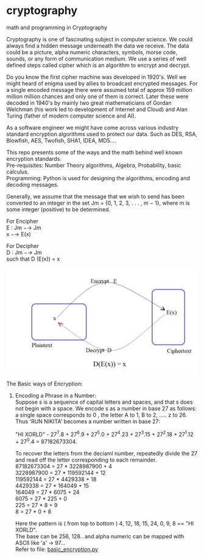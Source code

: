# cryptography
math and programming in Cryptography 

Cryptography is one of fascinating subject in computer science. We could always find a hidden message underneath the 
data we receive. The data could be a picture, alpha numeric characters, symbols, morse code, sounds, or any form of 
communication medium. We use a series of well defined steps called cipher which is an algorithm to encrypt and decrypt.
<br/>

Do you know the first cipher machine was developed in 1920's. Well we might heard of enigma used by allies to broadcast 
encrypted messages. For a single encoded message there were assumed total of approx 159 million million million chances 
and only one of them is correct. Later these were decoded in 1940's by mainly two great mathematicians of Gordan Welchman 
(his work led to development of Internet and Cloud) and Alan Turing (father of modern computer science and AI).
 <br/>

As a software engineer we might have come across various industry standard encryption algorithms used to protect our data.
Such as DES, RSA, Blowfish, AES, Twofish, SHA1, IDEA, MD5.... <br/>

This repo presents some of the ways and the math behind well known encryption standards. <br/>
Pre-requisites: Number Theory algorithms, Algebra, Probability, basic calculus. <br/>
Programming: Python is used for designing the algorithms, encoding and decoding messages. <br/>


Generally, we assume that the message that we wish to send has been converted to
an integer in the set Jm = {0, 1, 2, 3, . . . , m − 1}, where m is some integer (positive)
to be determined. <br/>

For Encipher  <br/>
        E : Jm −→ Jm  <br/>
            x −→ E(x)  <br/>

For Decipher <br/>
        D : Jm −→ Jm  <br/>
      such that  D (E(x)) = x <br/>
   
   ![](images/io.png)   <br/>
    
The Basic ways of Encryption: <br/>
1. Encoding a Phrase in a Number: <br/>
   Suppose s is a sequence of capital letters and spaces, and that s does not begin with a space. We encode s as a 
   number in base 27 as follows: <br/>
   a single space corresponds to 0 , the letter A to 1, B to 2, ..... z to 26. <br/>
   Thus 'RUN NIKITA' becomes a number written in base 27: <br/>

   "HI XORLD" - 27<sup>7</sup>.8 + 27<sup>6</sup>.9 + 27<sup>5</sup>.0 + 27<sup>4</sup>.23 + 27<sup>3</sup>.15 + 
                27<sup>2</sup>.18 + 27<sup>1</sup>.12 + 27<sup>0</sup>.4  = 87182673304. <br/>
   
   To recover the letters from the deciaml number, repeatedly divide the 27 and read off the letter corresponding to each 
   remainder. <br/>
   87182673304  = 27 * 3228987900 + 4 <br/>
   3228987900 =  27 * 119592144 + 12  <br/>
   119592144 = 27 * 4429338 + 18      <br/>
   4429338 = 27 * 164049 + 15         <br/>
   164049 = 27 * 6075 + 24            <br/>
   6075 = 27 * 225 + 0                <br/>
   225 = 27 * 8 + 9                   <br/>
   8 = 27 * 0 + 8                     <br/>
   
   
   Here the pattern is ( from top to bottom ) 4, 12, 18, 15, 24, 0, 9, 8 == "HI XORLD". <br/>
   The base can be 256, 128.. and alpha numeric can be mapped with ASCII like 'a' -> 97...<br/>
   Refer to file: [basic_encryption.py](basic_encryption.py) <br/><br/>
   
   
   
   
 
    

